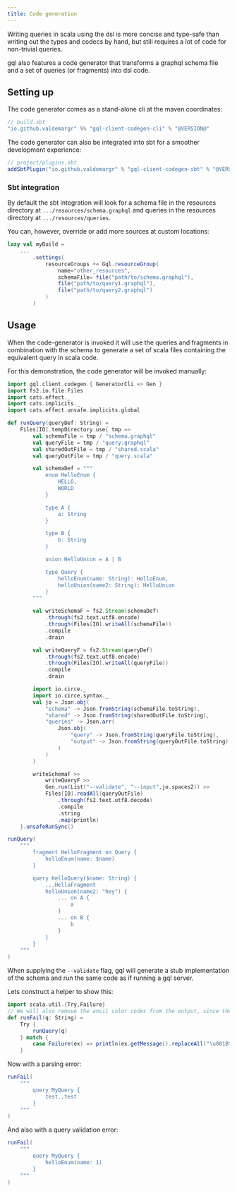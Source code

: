```yaml
---
title: Code generation
---
```

Writing queries in scala using the dsl is more concise and type-safe than writing out the types and codecs by hand, but still requires a lot of code for non-trivial queries.

gql also features a code generator that transforms a graphql schema file and a set of queries (or fragments) into dsl code.

## Setting up
The code generator comes as a stand-alone cli at the maven coordinates:
```scala
// build.sbt
"io.github.valdemargr" %% "gql-client-codegen-cli" % "@VERSION@"
```

The code generator can also be integrated into sbt for a smoother development experience:
```scala
// project/plugins.sbt
addSbtPlugin("io.github.valdemargr" % "gql-client-codegen-sbt" % "@VERSION@")
```

### Sbt integration
By default the sbt integration will look for a schema file in the resources directory at `.../resources/schema.graphql` and queries in the resources directory at `.../resources/queries`.

You can, however, override or add more sources at custom locations:
```scala
lazy val myBuild = 
    ...
        .settings(
            resourceGroups += Gql.resourceGroup(
                name="other_resources",
                schemaFile= file("path/to/schema.graphql"),
                file("path/to/query1.graphql"),
                file("path/to/query2.graphql")
            )
        )
```

## Usage
When the code-generator is invoked it will use the queries and fragments in combination with the schema to generate a set of scala files containing the equivalent query in scala code.

For this demonstration, the code generator will be invoked manually:
```scala mdoc
import gql.client.codegen.{ GeneratorCli => Gen }
import fs2.io.file.Files
import cats.effect._
import cats.implicits._
import cats.effect.unsafe.implicits.global

def runQuery(queryDef: String) =
    Files[IO].tempDirectory.use{ tmp => 
        val schemaFile = tmp / "schema.graphql"
        val queryFile = tmp / "query.graphql"
        val sharedOutFile = tmp / "shared.scala"
        val queryOutFile = tmp / "query.scala"

        val schemaDef = """
            enum HelloEnum {
                HELLO,
                WORLD
            }

            type A {
                a: String
            }

            type B {
                b: String
            }

            union HelloUnion = A | B

            type Query {
                helloEnum(name: String): HelloEnum,
                helloUnion(name2: String): HelloUnion
            }
        """

        val writeSchemaF = fs2.Stream(schemaDef)
            .through(fs2.text.utf8.encode)
            .through(Files[IO].writeAll(schemaFile))
            .compile
            .drain

        val writeQueryF = fs2.Stream(queryDef)
            .through(fs2.text.utf8.encode)
            .through(Files[IO].writeAll(queryFile))
            .compile
            .drain

        import io.circe._
        import io.circe.syntax._
        val jo = Json.obj(
            "schema" -> Json.fromString(schemaFile.toString),
            "shared" -> Json.fromString(sharedOutFile.toString),
            "queries" -> Json.arr(
                Json.obj(
                    "query" -> Json.fromString(queryFile.toString),
                    "output" -> Json.fromString(queryOutFile.toString)
                )
            )
        )

        writeSchemaF >>
            writeQueryF >>
            Gen.run(List("--validate", "--input",jo.spaces2)) >>
            Files[IO].readAll(queryOutFile)
                .through(fs2.text.utf8.decode)
                .compile
                .string
                .map(println)
    }.unsafeRunSync()

runQuery(
    """
        fragment HelloFragment on Query {
            helloEnum(name: $name)
        }

        query HelloQuery($name: String) {
            ...HelloFragment
            helloUnion(name2: "hey") {
                ... on A {
                    a
                }
                ... on B {
                    b
                }
            }
        }
    """
)
```

When supplying the `--validate` flag, gql will generate a stub implementation of the schema and run the same code as if running a gql server.

Lets construct a helper to show this:
```scala mdoc
import scala.util.{Try,Failure}
// We will also remove the ansii color codes from the output, since they don't render well in the docs
def runFail(q: String) = 
    Try {
        runQuery(q)
    } match {
        case Failure(ex) => println(ex.getMessage().replaceAll("\u001B\\[[;\\d]*m", ""))
    }
```

Now with a parsing error:
```scala mdoc
runFail(
    """
        query MyQuery {
            test.,test
        }
    """
)
```

And also with a query validation error:
```scala mdoc
runFail(
    """
        query MyQuery {
            helloEnum(name: 1)
        }
    """
)
```